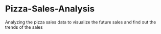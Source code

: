 # Pizza-Sales-Analysis
Analyzing the pizza sales data to visualize the future sales and find out the trends of the sales
